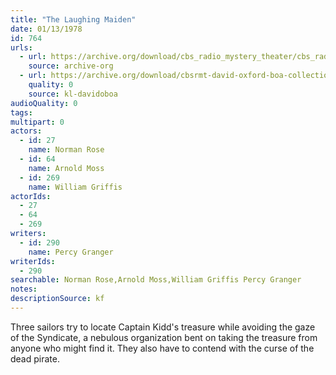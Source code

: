 ```yaml
---
title: "The Laughing Maiden"
date: 01/13/1978
id: 764
urls: 
  - url: https://archive.org/download/cbs_radio_mystery_theater/cbs_radio_mystery_theater-0751-0800.zip/cbs_radio_mystery_theater-0751-0800%2Fcbsrmt_0764_the_laughing_maiden.mp3
    source: archive-org
  - url: https://archive.org/download/cbsrmt-david-oxford-boa-collection/CBSRMT-780113-0764-The-Laughing-Maiden-(128-48)_WBBM-JE-{BoA}.mp3
    quality: 0
    source: kl-davidoboa
audioQuality: 0
tags: 
multipart: 0
actors:  
  - id: 27
    name: Norman Rose  
  - id: 64
    name: Arnold Moss  
  - id: 269
    name: William Griffis
actorIds:  
  - 27  
  - 64  
  - 269
writers:  
  - id: 290
    name: Percy Granger
writerIds:  
  - 290
searchable: Norman Rose,Arnold Moss,William Griffis Percy Granger
notes: 
descriptionSource: kf
---
```

Three sailors try to locate Captain Kidd's treasure while avoiding the gaze of the Syndicate, a nebulous organization bent on taking the treasure from anyone who might find it. They also have to contend with the curse of the dead pirate.